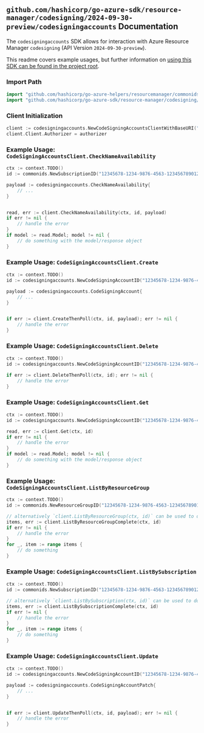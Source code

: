 
## `github.com/hashicorp/go-azure-sdk/resource-manager/codesigning/2024-09-30-preview/codesigningaccounts` Documentation

The `codesigningaccounts` SDK allows for interaction with Azure Resource Manager `codesigning` (API Version `2024-09-30-preview`).

This readme covers example usages, but further information on [using this SDK can be found in the project root](https://github.com/hashicorp/go-azure-sdk/tree/main/docs).

### Import Path

```go
import "github.com/hashicorp/go-azure-helpers/resourcemanager/commonids"
import "github.com/hashicorp/go-azure-sdk/resource-manager/codesigning/2024-09-30-preview/codesigningaccounts"
```


### Client Initialization

```go
client := codesigningaccounts.NewCodeSigningAccountsClientWithBaseURI("https://management.azure.com")
client.Client.Authorizer = authorizer
```


### Example Usage: `CodeSigningAccountsClient.CheckNameAvailability`

```go
ctx := context.TODO()
id := commonids.NewSubscriptionID("12345678-1234-9876-4563-123456789012")

payload := codesigningaccounts.CheckNameAvailability{
	// ...
}


read, err := client.CheckNameAvailability(ctx, id, payload)
if err != nil {
	// handle the error
}
if model := read.Model; model != nil {
	// do something with the model/response object
}
```


### Example Usage: `CodeSigningAccountsClient.Create`

```go
ctx := context.TODO()
id := codesigningaccounts.NewCodeSigningAccountID("12345678-1234-9876-4563-123456789012", "example-resource-group", "codeSigningAccountName")

payload := codesigningaccounts.CodeSigningAccount{
	// ...
}


if err := client.CreateThenPoll(ctx, id, payload); err != nil {
	// handle the error
}
```


### Example Usage: `CodeSigningAccountsClient.Delete`

```go
ctx := context.TODO()
id := codesigningaccounts.NewCodeSigningAccountID("12345678-1234-9876-4563-123456789012", "example-resource-group", "codeSigningAccountName")

if err := client.DeleteThenPoll(ctx, id); err != nil {
	// handle the error
}
```


### Example Usage: `CodeSigningAccountsClient.Get`

```go
ctx := context.TODO()
id := codesigningaccounts.NewCodeSigningAccountID("12345678-1234-9876-4563-123456789012", "example-resource-group", "codeSigningAccountName")

read, err := client.Get(ctx, id)
if err != nil {
	// handle the error
}
if model := read.Model; model != nil {
	// do something with the model/response object
}
```


### Example Usage: `CodeSigningAccountsClient.ListByResourceGroup`

```go
ctx := context.TODO()
id := commonids.NewResourceGroupID("12345678-1234-9876-4563-123456789012", "example-resource-group")

// alternatively `client.ListByResourceGroup(ctx, id)` can be used to do batched pagination
items, err := client.ListByResourceGroupComplete(ctx, id)
if err != nil {
	// handle the error
}
for _, item := range items {
	// do something
}
```


### Example Usage: `CodeSigningAccountsClient.ListBySubscription`

```go
ctx := context.TODO()
id := commonids.NewSubscriptionID("12345678-1234-9876-4563-123456789012")

// alternatively `client.ListBySubscription(ctx, id)` can be used to do batched pagination
items, err := client.ListBySubscriptionComplete(ctx, id)
if err != nil {
	// handle the error
}
for _, item := range items {
	// do something
}
```


### Example Usage: `CodeSigningAccountsClient.Update`

```go
ctx := context.TODO()
id := codesigningaccounts.NewCodeSigningAccountID("12345678-1234-9876-4563-123456789012", "example-resource-group", "codeSigningAccountName")

payload := codesigningaccounts.CodeSigningAccountPatch{
	// ...
}


if err := client.UpdateThenPoll(ctx, id, payload); err != nil {
	// handle the error
}
```
